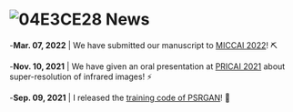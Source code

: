 # ![04E3CE28](https://user-images.githubusercontent.com/23012102/161748376-8016ef5c-61a5-4e74-bc8e-344461dc491d.png) News

-**Mar. 07, 2022** | We have submitted our manuscript to [MICCAI 2022](https://conferences.miccai.org/2022/en/)! ⛏️

-**Nov. 10, 2021** | We have given an oral presentation at [PRICAI 2021](https://link.springer.com/chapter/10.1007/978-3-030-89363-7_35) about super-resolution of infrared images! ⚡

-**Sep. 09, 2021** | I released the [training code of PSRGAN](https://github.com/yongsongH/Infrared-Image_PSRGAN)! 🎉

